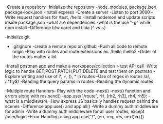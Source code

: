 -Create a repository
-Initialize the repository
-node_modules, package.json, package-lock.json
-Install express
-Create a server
-Listen to port 3000
-Write request handlers for /test, /hello
-Install nodemon and update scripts inside package.json
-what are dependencies
-what is the use "-g" while npm install
-Difference b/w caret and tilda (^ vs ~)


-initialize git
- .gitignore
-create a remote repo on github
-Push all code to remote origin
-Play with routes and route extensions ex. /hello /hello2
-Order of the routes matter a lot

-Install postman app and make a workspace/collection > test API call
-Write logic to handle GET,POST,PATCH,PUT,DELETE and test them on postman
-Explore writing and use of ?, +, (), * in routes
-Use of regex in routes /a/, /.*fly$/
-Reading the query params in routes
-Reading the dynamic routes

-Multiple route Handlers- Play with the code
-next()
-next() function and errors along with res.send()
-app.use("/route", rH, [rh2, rh3], rh4, rh5);
-what is a middleware
-How express JS basically handles request behind the scenes
-Difference app.use() and app.all()
-Write a dummy auth middleware for admin
-Write a dummy auth middleware for all user routes, except /user/login
-Error Handling using app.use("/", (err, req, res, next)=>{})

